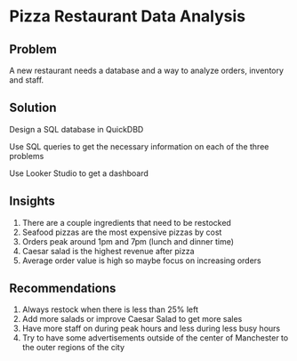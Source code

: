 # Pizza Restaurant Data Analysis

## Problem 
A new restaurant needs a database and a way to analyze orders, inventory and staff.

## Solution 
Design a SQL database in QuickDBD

Use SQL queries to get the necessary information on each of the three problems

Use Looker Studio to get a dashboard 

## Insights
1. There are a couple ingredients that need to be restocked
2. Seafood pizzas are the most expensive pizzas by cost
3. Orders peak around 1pm and 7pm (lunch and dinner time)
4. Caesar salad is the highest revenue after pizza
5. Average order value is high so maybe focus on increasing orders

## Recommendations
1. Always restock when there is less than 25% left
2. Add more salads or improve Caesar Salad to get more sales 
3. Have more staff on during peak hours and less during less busy hours
4. Try to have some advertisements outside of the center of Manchester to the outer regions of the city 
